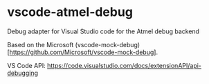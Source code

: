 # vscode-atmel-debug
Debug adapter for Visual Studio code for the Atmel debug backend

Based on the Microsoft (vscode-mock-debug)[https://github.com/Microsoft/vscode-mock-debug].

VS Code API: https://code.visualstudio.com/docs/extensionAPI/api-debugging
